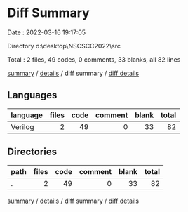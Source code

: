 # Diff Summary

Date : 2022-03-16 19:17:05

Directory d:\desktop\NSCSCC2022\src

Total : 2 files,  49 codes, 0 comments, 33 blanks, all 82 lines

[summary](results.md) / [details](details.md) / diff summary / [diff details](diff-details.md)

## Languages
| language | files | code | comment | blank | total |
| :--- | ---: | ---: | ---: | ---: | ---: |
| Verilog | 2 | 49 | 0 | 33 | 82 |

## Directories
| path | files | code | comment | blank | total |
| :--- | ---: | ---: | ---: | ---: | ---: |
| . | 2 | 49 | 0 | 33 | 82 |

[summary](results.md) / [details](details.md) / diff summary / [diff details](diff-details.md)